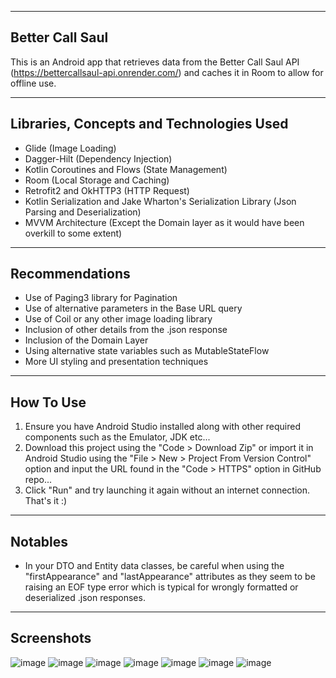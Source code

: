 ---------------------------
Better Call Saul
---------------------------
This is an Android app that retrieves data from the Better Call Saul API (https://bettercallsaul-api.onrender.com/) and caches it in Room to allow for offline use.



------------------------------------------
Libraries, Concepts and Technologies Used
------------------------------------------
- Glide (Image Loading)
- Dagger-Hilt (Dependency Injection)
- Kotlin Coroutines and Flows (State Management)
- Room (Local Storage and Caching)
- Retrofit2 and OkHTTP3 (HTTP Request)
- Kotlin Serialization and Jake Wharton's Serialization Library (Json Parsing and Deserialization)
- MVVM Architecture (Except the Domain layer as it would have been overkill to some extent)



-------------------------------------------
Recommendations
-------------------------------------------
- Use of Paging3 library for Pagination
- Use of alternative parameters in the Base URL query
- Use of Coil or any other image loading library
- Inclusion of other details from the .json response
- Inclusion of the Domain Layer
- Using alternative state variables such as MutableStateFlow
- More UI styling and presentation techniques



----------------------------------------------
How To Use
----------------------------------------------
1. Ensure you have Android Studio installed along with other required components such as the Emulator, JDK etc...
2. Download this project using the "Code > Download Zip" or import it in Android Studio using the "File > New > Project From Version Control" option and input the URL found in the "Code > HTTPS" option in GitHub repo...
3. Click "Run" and try launching it again without an internet connection. That's it :)



------------------------------------------------
Notables
------------------------------------------------
- In your DTO and Entity data classes, be careful when using the "firstAppearance" and "lastAppearance" attributes as they seem to be raising an EOF type error which is typical for wrongly formatted or deserialized .json responses.


-------------------------------------------------
Screenshots
-------------------------------------------------
![image](https://github.com/emmanuelmuturia/BetterCallSaul/assets/55001497/c352ce70-57b7-4621-8163-c6dca0bdac7d)
![image](https://github.com/emmanuelmuturia/BetterCallSaul/assets/55001497/64ab0d8c-3da5-49c7-8103-d53fc83284f6)
![image](https://github.com/emmanuelmuturia/BetterCallSaul/assets/55001497/bc8170bc-ecfd-4614-9b89-f93dda28e3f9)
![image](https://github.com/emmanuelmuturia/BetterCallSaul/assets/55001497/6abb240a-2ebf-4461-92cd-ebc83fff5326)
![image](https://github.com/emmanuelmuturia/BetterCallSaul/assets/55001497/ebb49d86-99c8-4b3f-a9eb-c06b887fbbd9)
![image](https://github.com/emmanuelmuturia/BetterCallSaul/assets/55001497/15f3aa00-2e10-417b-a6a0-c2394bc35e7d)
![image](https://github.com/emmanuelmuturia/BetterCallSaul/assets/55001497/5781c0bd-e7c2-422e-85a7-0c5165916504)
